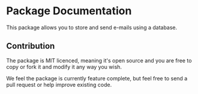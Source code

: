 # Package Documentation

This package allows you to store and send e-mails using a database. 

## Contribution

The package is MIT licenced, meaning it's open source and you are free to copy or fork it and modify it any way you wish.

We feel the package is currently feature complete, but feel free to send a pull request or help improve existing code.
